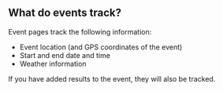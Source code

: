 ## What do events track?

Event pages track the following information:

- Event location (and GPS coordinates of the event)
- Start and end date and time
- Weather information

If you have added results to the event, they will also be tracked.

